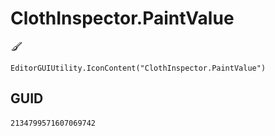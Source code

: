 # ClothInspector.PaintValue
![](/img/ClothInspector.PaintValue.png)

``` CSharp
EditorGUIUtility.IconContent("ClothInspector.PaintValue")
```
## GUID
```
2134799571607069742
```
